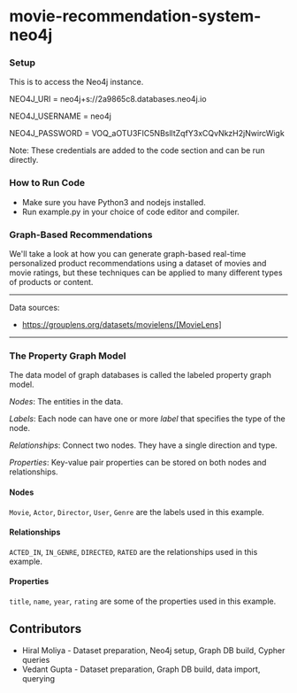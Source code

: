 # movie-recommendation-system-neo4j



### Setup

This is to access the Neo4j instance.

NEO4J_URI = neo4j+s://2a9865c8.databases.neo4j.io

NEO4J_USERNAME = neo4j

NEO4J_PASSWORD = VOQ_aOTU3FIC5NBslltZqfY3xCQvNkzH2jNwircWigk


Note: These credentials are added to the code section and can be run directly.

### How to Run Code

* Make sure you have Python3 and nodejs installed.
* Run example.py in your choice of code editor and compiler.


### Graph-Based Recommendations
We'll take a look at how you can generate graph-based real-time personalized product recommendations using a dataset of movies and movie ratings, but these techniques can be applied to many different types of products or content.

****
Data sources:
* https://grouplens.org/datasets/movielens/[MovieLens]
****


### The Property Graph Model

The data model of graph databases is called the labeled property graph model.

*Nodes*: The entities in the data.

*Labels*: Each node can have one or more *label* that specifies the type of the node.

*Relationships*: Connect two nodes. 
They have a single direction and type.

*Properties*: Key-value pair properties can be stored on both nodes and relationships.

#### Nodes

`Movie`, `Actor`, `Director`, `User`, `Genre` are the labels used in this example.

#### Relationships

`ACTED_IN`, `IN_GENRE`, `DIRECTED`, `RATED` are the relationships used in this example.

#### Properties

`title`, `name`, `year`, `rating` are some of the properties used in this example.

## Contributors
* Hiral Moliya - Dataset preparation, Neo4j setup, Graph DB build, Cypher queries
* Vedant Gupta - Dataset preparation, Graph DB build, data import, querying



